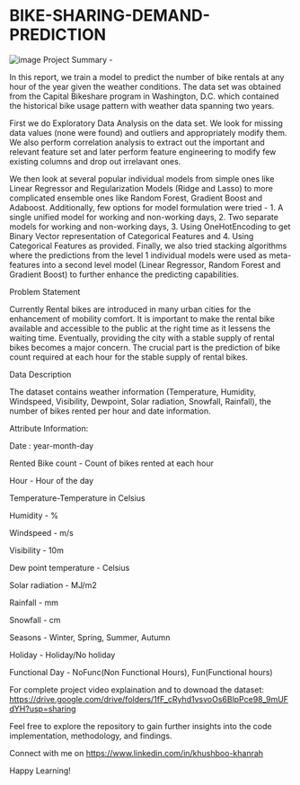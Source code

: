 # BIKE-SHARING-DEMAND-PREDICTION
![image](https://github.com/Khushboo-23/BIKE-SHARING-DEMAND-PREDICTION/assets/116417533/dcff8b41-83d1-4130-b820-3944df748889)
Project Summary -

In this report, we train a model to predict the number of bike rentals at any hour of the year given the weather conditions. The data set was obtained from the Capital Bikeshare program in Washington, D.C. which contained the historical bike usage pattern with weather data spanning two years.

First we do Exploratory Data Analysis on the data set. We look for missing data values (none were found) and outliers and appropriately modify them. We also perform correlation analysis to extract out the important and relevant feature set and later perform feature engineering to modify few existing columns and drop out irrelavant ones.

We then look at several popular individual models from simple ones like Linear Regressor and Regularization Models (Ridge and Lasso) to more complicated ensemble ones like Random Forest, Gradient Boost and Adaboost. Additionally, few options for model formulation were tried - 1. A single unified model for working and non-working days, 2. Two separate models for working and non-working days, 3. Using OneHotEncoding to get Binary Vector representation of Categorical Features and 4. Using Categorical Features as provided. Finally, we also tried stacking algorithms where the predictions from the level 1 individual models were used as meta-features into a second level model (Linear Regressor, Random Forest and Gradient Boost) to further enhance the predicting capabilities.

Problem Statement

Currently Rental bikes are introduced in many urban cities for the enhancement of mobility comfort. It is important to make the rental bike available and accessible to the public at the right time as it lessens the waiting time. Eventually, providing the city with a stable supply of rental bikes becomes a major concern. The crucial part is the prediction of bike count required at each hour for the stable supply of rental bikes.

Data Description

The dataset contains weather information (Temperature, Humidity, Windspeed, Visibility, Dewpoint, Solar radiation, Snowfall, Rainfall), the number of bikes rented per hour and date information.

Attribute Information:

Date : year-month-day

Rented Bike count - Count of bikes rented at each hour

Hour - Hour of the day

Temperature-Temperature in Celsius

Humidity - %

Windspeed - m/s

Visibility - 10m

Dew point temperature - Celsius

Solar radiation - MJ/m2

Rainfall - mm

Snowfall - cm

Seasons - Winter, Spring, Summer, Autumn

Holiday - Holiday/No holiday

Functional Day - NoFunc(Non Functional Hours), Fun(Functional hours)




For complete project video explaination and to downoad the dataset: https://drive.google.com/drive/folders/1fF_cRyhd1vsvoOs6BlpPce98_9mUFdYH?usp=sharing

Feel free to explore the repository to gain further insights into the code implementation, methodology, and findings.

Connect with me on https://www.linkedin.com/in/khushboo-khanrah

Happy Learning!

